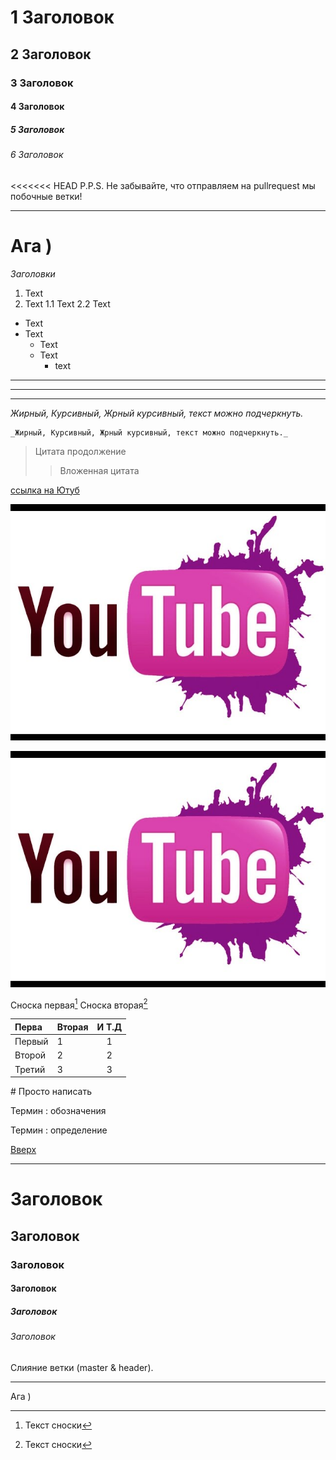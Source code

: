 <a id ="anchor"></a>

# 1 Заголовок
## 2 Заголовок
### 3 Заголовок
#### 4 Заголовок
##### 5 Заголовок
###### 6 Заголовок

<<<<<<< HEAD
  P.P.S. Не забывайте, что отправляем на pullrequest мы побочные ветки!

  ---

  Aга )
=======
_Заголовки_

1. Text
2. Text
 1.1 Text
 2.2 Text

  
* Text
* Text
  * Text
  * Text
    * text


---
___
***
_Жирный, Курсивный, Жрный курсивный, текст можно подчеркнуть._

    _Жирный, Курсивный, Жрный курсивный, текст можно подчеркнуть._


>Цитата
продолжение
>> Вложенная цитата

[ссылка на Ютуб](https://www.youtube.com/watch?v=h8S64gObkdc)

![jpg](YouTobe.jpg)

[![jpg](YouTobe.jpg)](https://www.youtube.com/watch?v=h8S64gObkdc)

Сноска первая[^1]
Сноска вторая[^2]
[^1]: Текст сноски
[^2]: Текст сноски

 Перва | Вторая | И Т.Д
 :-----|:-------|:-------:
 Первый| 1 | 1
 Второй| 2 | 2
 Третий| 3 | 3

 \# Просто написать

Термин
: обозначения

Термин
: определение

[Вверх](#anchor)

---
# Заголовок

## Заголовок

### Заголовок

#### Заголовок

##### Заголовок

###### Заголовок

Слияние ветки (master & header).

---

Ага )
